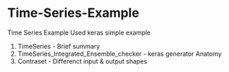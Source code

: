 # Time-Series-Example


Time Series Example 
Used keras simple example

1) TimeSeries - Brief summary
2) TimeSeries_Integrated_Ensemble_checker - keras generator Anatomy
3) Contraset - Differenct input & output shapes
